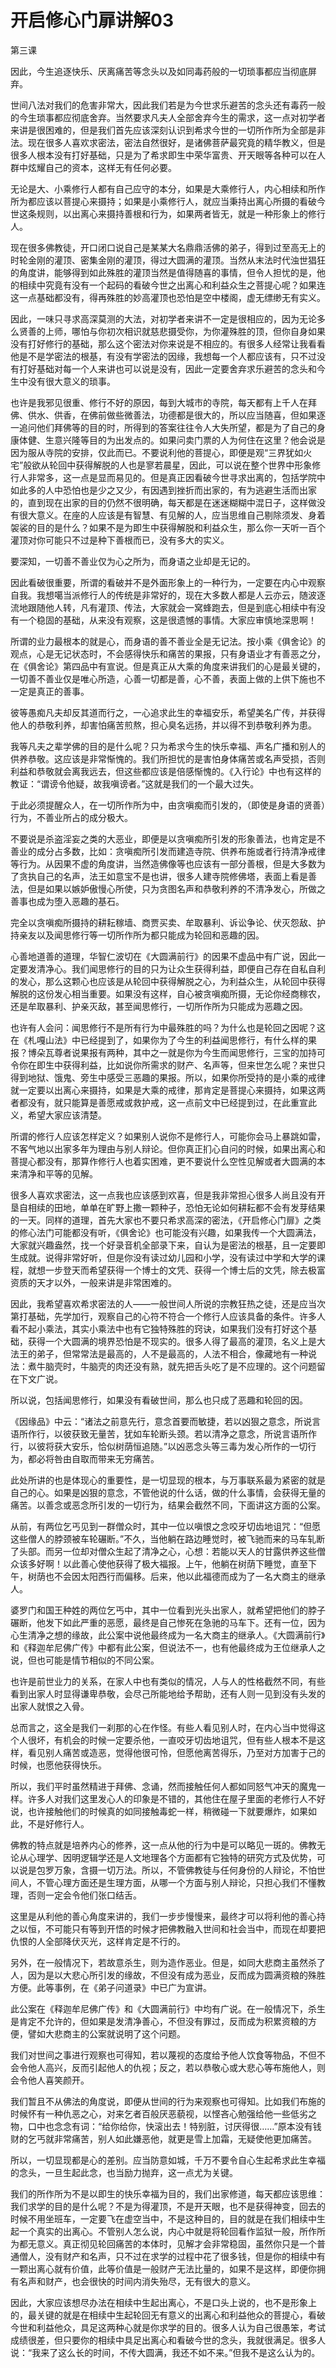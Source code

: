 # 开启修心门扉讲解03

第三课

因此，今生追逐快乐、厌离痛苦等念头以及如同毒药般的一切琐事都应当彻底屏弃。

世间八法对我们的危害非常大，因此我们若是为今世求乐避苦的念头还有毒药一般的今生琐事都应彻底舍弃。当然要求凡夫人全部舍弃今生的需求，这一点对初学者来讲是很困难的，但是我们首先应该深刻认识到希求今世的一切所作所为全部是非法。现在很多人喜欢求密法，密法自然很好，是诸佛菩萨最究竟的精华教义，但是很多人根本没有打好基础，只是为了希求即生中荣华富贵、开天眼等各种可以在人群中炫耀自己的资本，这样无有任何必要。

无论是大、小乘修行人都有自己应守的本分，如果是大乘修行人，内心相续和所作所为都应该以菩提心来摄持；如果是小乘修行人，就应当秉持出离心所摄的看破今世这条规则，以出离心来摄持善根和行为，如果两者皆无，就是一种形象上的修行人。

现在很多佛教徒，开口闭口说自己是某某大名鼎鼎活佛的弟子，得到过至高无上的时轮金刚的灌顶、密集金刚的灌顶，得过大圆满的灌顶。当然从末法时代浊世猖狂的角度讲，能够得到如此殊胜的灌顶当然是值得随喜的事情，但令人担忧的是，他的相续中究竟有没有一个起码的看破今世之出离心和利益众生之菩提心呢？如果连这一点基础都没有，得再殊胜的妙高灌顶也恐怕是空中楼阁，虚无缥缈无有实义。

因此，一味只寻求高深莫测的大法，对初学者来讲不一定是很相应的，因为无论多么贤善的上师，哪怕与你初次相识就慈悲摄受你，为你灌殊胜的顶，但你自身如果没有打好修行的基础，那么这个密法对你来说是不相应的。有很多人经常让我看看他是不是学密法的根基，有没有学密法的因缘，我想每一个人都应该有，只不过没有打好基础对每一个人来讲也可以说是没有，因此一定要舍弃求乐避苦的念头和今生中没有很大意义的琐事。

也许是我邪见很重、修行不好的原因，每到大城市的寺院，每天都有上千人在拜佛、供水、供香，在佛前做些微善法，功德都是很大的，所以应当随喜，但如果逐一追问他们拜佛等的目的时，所得到的答案往往令人大失所望，都是为了自己的身康体健、生意兴隆等目的为出发点的。如果问卖门票的人为何住在这里？他会说是因为服从寺院的安排，仅此而已。不要说利他的菩提心，即便是观“三界犹如火宅”般欲从轮回中获得解脱的人也是寥若晨星，因此，可以说在整个世界中形象修行人非常多，这一点是显而易见的。但是真正因看破今世寻求出离的，包括学院中如此多的人中恐怕也是少之又少，有因遇到挫折而出家的，有为逃避生活而出家的，直到现在出家的目的仍然不很明确，每天都是在迷迷糊糊中混日子，这样做没有很大意义。在座的人应该是有智慧、有见解的人，应当思维自己剔除须发、身着袈裟的目的是什么？如果不是为即生中获得解脱和利益众生，那么你一天听一百个灌顶对你可能只不过是种下善根而已，没有多大的实义。

要深知，一切善不善业仅为心之所为，而身语之业却是无记的。

因此看破很重要，所谓的看破并不是外面形象上的一种行为，一定要在内心中观察自我。我想噶当派修行人的传统是非常好的，现在大多数人都是人云亦云，随波逐流地跟随他人转，凡有灌顶、传法，大家就会一窝蜂跑去，但是到底心相续中有没有一个稳固的基础，从来没有观察，这是很遗憾的事情。大家应审慎地深思啊！

所谓的业力最根本的就是心，而身语的善不善业全是无记法。按小乘《俱舍论》的观点，心是无记状态时，不会感得快乐和痛苦的果报，只有身语业才有善恶之分，在《俱舍论》第四品中有宣说。但是真正从大乘的角度来讲我们的心是最关键的，一切善不善业仅是唯心所造，心善一切都是善，心不善，表面上做的上供下施也不一定是真正的善事。

彼等愚痴凡夫却反其道而行之，一心追求此生的幸福安乐，希望美名广传，并获得他人的恭敬利养，却害怕痛苦煎熬，担心臭名远扬，并以得不到恭敬利养为患。

我等凡夫之辈学佛的目的是什么呢？只为希求今生的快乐幸福、声名广播和别人的供养恭敬。这应该是非常惭愧的。我们所担忧的是害怕身体痛苦或名声受损，否则利益和恭敬就会离我远去，但这些都应该是倍感惭愧的。《入行论》中也有这样的教证：“谓谤令他疑，故我嗔谤者。”这就是我们的一个最大过失。

于此必须提醒众人，在一切所作所为中，由贪嗔痴而引发的，（即使是身语的贤善）行为，不善业所占的成分极大。

不要说是杀盗淫妄之类的大恶业，即便是以贪嗔痴所引发的形象善法，也肯定是不善业的成分占多数，比如：贪嗔痴所引发而建造寺院、供养布施或者行持清净戒律等行为。从因果不虚的角度讲，当然造佛像等也应该有一部分善根，但是大多数为了贪执自己的名声，法王如意宝不是也讲，很多人建寺院修佛塔，表面上看是善法，但是如果以嫉妒傲慢心所使，只为贪图名声和恭敬利养的不清净发心，所做之善事也成为堕入恶趣的基石。

完全以贪嗔痴所摄持的耕耘稼墙、商贾买卖、牟取暴利、诉讼争论、伏灭怨敌、护持亲友以及闻思修行等一切所作所为都只能成为轮回和恶趣的因。

心善地道善的道理，华智仁波切在《大圆满前行》的因果不虚品中有广说，因此一定要发清净心。我们闻思修行的目的只为让众生获得利益，即便自己存在自私自利的发心，那么这颗心也应该是从轮回中获得解脱之心，为利益众生，从轮回中获得解脱的这份发心相当重要。如果没有这样，自心被贪嗔痴所摄，无论你经商稼农，还是牟取暴利、护亲灭敌，甚至闻思修行，一切所作所为只能成为恶趣之因。

也许有人会问：闻思修行不是所有行为中最殊胜的吗？为什么也是轮回之因呢？这在《札嘎山法》中已经提到了，如果你为了今生的利益闻思修行，有什么样的果报？博朵瓦尊者说果报有两种，其中之一就是你为今生而闻思修行，三宝的加持可令你在即生中获得利益，比如说你所需求的财产、名声等，但来世怎么呢？来世只得到地狱、饿鬼、旁生中感受三恶趣的果报。所以，如果你所受持的是小乘的戒律就一定要以出离心来摄持，如果是大乘的戒律，那肯定是菩提心来摄持，如果这两者都没有，就只能算是善愿戒或救护戒，这一点前文中已经提到过，在此重宣此义，希望大家应该清楚。

所谓的修行人应该怎样定义？如果别人说你不是修行人，可能你会马上暴跳如雷，不客气地以出家多年为理由与别人辩论。但你真正扪心自问的时候，如果出离心和菩提心都没有，那算作修行人也着实困难，更不要说什么空性见解或者大圆满的本来清净和平等的见解。

很多人喜欢求密法，这一点我也应该感到欢喜，但是我非常担心很多人尚且没有开垦自相续的田地，单单在旷野上撒一颗种子，恐怕无论如何耕耘都不会有发芽结果的一天。同样的道理，首先大家也不要只希求高深的密法，《开启修心门扉》之类的修心法门可能都没有听，《俱舍论》也可能没有兴趣，如果我传一个大圆满法，大家就兴趣盎然，找一个好录音机全部录下来，自认为是密法的根基，且一定要即生成就。说得非常好听，但是你没有读过幼儿园和小学，没有读过中学和大学的课程，就想一步登天而希望获得一个博士的文凭、获得一个博士后的文凭，除去极富资质的天才以外，一般来讲是非常困难的。

因此，我希望喜欢希求密法的人——一般世间人所说的宗教狂热之徒，还是应当次第打基础，先学加行，观察自己的心符不符合一个修行人应该具备的条件。许多人看不起小乘法，其实小乘法中也有它独特殊胜的窍诀，如果我们没有打好这个基础，获得一个大圆满的境界恐怕是不现实的。很多人得了最高的灌顶，名义上是大法王的弟子，但常常法是最高的，人不是最高的，人法不相合，像藏地有一种说法：煮牛脑壳时，牛脑壳的肉还没有熟，就先把舌头吃了是不应理的。这个问题留在下文广说。

所以说，包括闻思修行，如果没有看破世间，那么也只成了恶趣和轮回的因。

《因缘品》中云：“诸法之前意先行，意念首要而敏捷，若以凶狠之意念，所说言语所作行，以彼获致无量苦，犹如车轮断头颈。若以清净之意念，所说言语所作行，以彼将获大安乐，恰似树荫恒追随。”以凶恶念头等三毒为发心所作的一切行为，都必将咎由自取而带来无穷痛苦。

此处所讲的也是体现心的重要性，是一切显现的根本，与万事联系最为紧密的就是自己的心。如果是凶狠的意念，不管他说的什么话，做的什么事情，会获得无量的痛苦。以善念或恶念所引发的一切行为，结果会截然不同，下面讲这方面的公案。

从前，有两位乞丐见到一群僧众时，其中一位以嗔恨之念咬牙切齿地诅咒：“但愿这些僧人的脖颈被车轮碾断。”不久，当他躺在路边睡觉时，被飞驰而来的马车轧断了头部。而另一位却对僧众生起了清净之心，心想：若能以天人的甘露供养这些僧众该多好啊！以此善心使他获得了极大福报。上午，他躺在树荫下睡觉，直至下午，树荫也不会因太阳西行而偏移。后来，他以此福德而成为了一名大商主的继承人。

婆罗门和国王种姓的两位乞丐中，其中一位看到光头出家人，就希望把他们的脖子碾断，他发下如此严重的恶愿，最终是自己惨死在急驰的马车下。还有一位，因为心生清净之想的缘故，此公案中说他最终成为一名大商主的继承人。《大圆满前行》和《释迦牟尼佛广传》中都有此公案，但说法不一，也有他最终成为王位继承人之说，但也可能是情节相似的不同公案。

也许是前世业力的关系，在家人中也有类似的情况，人与人的性格截然不同，有些看到出家人时显得谦卑恭敬，会尽己所能地给予帮助，还有人则一见到没有头发的出家人就恨之入骨。

总而言之，这全是我们一刹那的心在作怪。有些人看见别人时，在内心当中觉得这个人很坏，有机会的时候一定要杀他，一直咬牙切齿地诅咒，但有些人根本不是这样，看见别人痛苦或造恶，觉得他很可怜，但愿他离苦得乐，乃至对方加害于己的时候，也愿他获得快乐。

所以，我们平时虽然精进于拜佛、念诵，然而接触任何人都如同怒气冲天的魔鬼一样。许多人对我们这里发心人的印象是不错的，其他住在屋子里面的老修行人不好说，也许接触他们的时候真的如同接触毒蛇一样，稍微碰一下就要爆炸，如果如此，不是好修行人。

佛教的特点就是培养内心的修养，这一点从他的行为中是可以略见一斑的。佛教无论从心理学、因明逻辑学还是人文地理各个方面都有它独特的研究方式及优势，可以说是包罗万象，含摄一切万法。所以，不管佛教徒与任何身份的人辩论，不怕世间人，不管心理方面还是生理方面，从哪一个方面与别人辩论，只担心我们不懂教理，否则一定会令他们张口结舌。

这里是从利他的善心角度来讲的，我们一步步慢慢来，最终才可以将利他的善心持之以恒，不可能只有等到开悟的时候才把佛教融入世间和社会当中，而现在却要把仇恨的人全部降伏灭光，这样肯定是不行的。

另外，在一般情况下，若故意杀生，则为造作恶业。但是，如同大悲商主虽然杀了人，因为是以大悲心所引发的缘故，不但没有成为恶业，反而成为圆满资粮的殊胜方便。此等事例，在《弟子问道录》中已广为宣讲。

此公案在《释迦牟尼佛广传》和《大圆满前行》中均有广说。在一般情况下，杀生是肯定不允许的，但如果是发清净善心，不但没有罪过，反而成为积累资粮的方便，譬如大悲商主的公案就说明了这个问题。

我们对世间之事进行观察也可得知，若以蔑视的态度给予他人饮食等物品，不但不会令他人高兴，反而引起他人的仇视；反之，若以恭敬心或大悲心等布施他人，则会令他人喜笑颜开。

我们暂且不从佛法的角度说，即便从世间的行为来观察也可得知。比如我们布施的时候怀有一种仇恶之心，对来乞者百般厌恶藐视，以悭吝心勉强给他一些低劣之物，口中也念念有词：“给你给你，快滚出去！特别脏，讨厌得很……”原本没有钱财的乞丐就非常痛苦，别人如此嫌恶他，就更是雪上加霜，无疑使他更加痛苦。

所以，一切显现都是心的差别。应当防意如城，千万不要令自心生起希求此生幸福的念头，一旦生起此念，也当励力抛弃，这一点尤为关键。

我们的所作所为不是以即生的快乐幸福为目的，我们出家修道，每天都应该思维：我们求学的目的是什么呢？不是为得灌顶，不是开天眼，也不是获得神变，回去的时候不用坐班车，一定要飞在虚空当中，不是这种目的，目的就是在我们相续中生起一个真实的出离心。不管别人怎么说，内心中就是将轮回看作监狱一般，所作所为都无意义。真正彻见轮回痛苦的本体时，见解才会非常稳固，虽然你只是一个普通僧人，没有财产和名声，只不过在求学的过程中花了很多钱，但是你的相续中有一颗出离心就有价值，此等价值是一般财产无法比量的，如果不是这样，即便你拥有名声和财产，也会很快的时间内消失殆尽，无有很大的意义。

因此，大家应该想尽办法在相续中生起出离心，不是口头上说的，也不是形象上的，最关键的就是在相续中生起轮回无有意义的出离心和利益他众的菩提心，看破今世和利益他众，具足这两种心就是你求学的目的。很多人认为自己很愚笨，考试成绩很差，但只要你的相续中具足出离心和看破今世的念头，我就很满足。很多人说：“我来了这么长的时间，不传大圆满，我还不如不来。”但我不是这么认为的。


